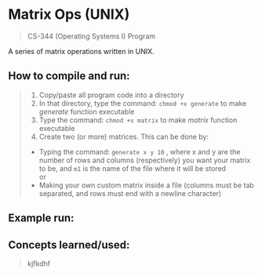 # Matrix Ops (UNIX)

> CS-344 (Operating Systems I) Program

A series of matrix operations written in UNIX.

## How to compile and run:
> 1. Copy/paste all program code into a directory
> 2. In that directory, type the command: `chmod +x generate` to make *generate* function executable  
> 3. Type the command: `chmod +x matrix` to make *matrix* function executable
> 4. Create two (or more) matrices. This can be done by:
> - Typing the command: `generate x y 10` , where x and y are the  number of rows and columns (respectively) you want your matrix to be, and `m1` is the name of the file where it will be stored  
> or  
> - Making your own custom matrix inside a file (columns must be tab separated, and rows must end with a newline character)

## Example run:
>

## Concepts learned/used:
> kjfkdhf
